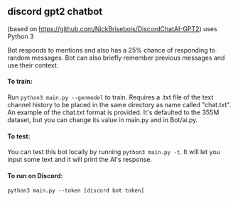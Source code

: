## discord gpt2 chatbot
(based on https://github.com/NickBrisebois/DiscordChatAI-GPT2)
uses Python 3

Bot responds to mentions and also has a 25% chance of responding to random messages. Bot can also briefly remember previous messages and use their context. 

#### To train:
Run `python3 main.py --genmodel` to train.
Requires a .txt file of the text channel history to be placed in the same directory as name called "chat.txt". An example of the chat.txt format is provided. It's defaulted to the 355M dataset, but you can change its value in main.py and in Bot/ai.py.

#### To test:
You can test this bot locally by running `python3 main.py -t`. It will let you input some text and it will print the AI's response.

#### To run on Discord:
 `python3 main.py --token [discord bot token]`